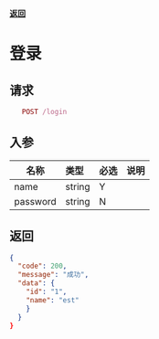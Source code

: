 [**返回**](https://github.com/ccba/aliyun-live-appserver-doc#users)

# 登录

## 请求
```ruby
   POST /login
```

## 入参
名称|类型|必选|说明
---|:---|:---|:---
name|string|Y|
password|string|N|

## 返回
```json
{
  "code": 200,
  "message": "成功",
  "data": {
    "id": "1",
    "name": "est"
    }
  }
}
```
